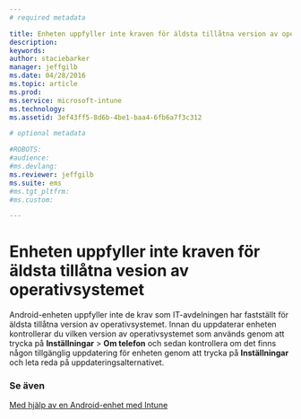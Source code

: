 ```yaml
---
# required metadata

title: Enheten uppfyller inte kraven för äldsta tillåtna version av operativsystemet | Microsoft Intune
description:
keywords:
author: staciebarker
manager: jeffgilb
ms.date: 04/28/2016
ms.topic: article
ms.prod:
ms.service: microsoft-intune
ms.technology:
ms.assetid: 3ef43ff5-8d6b-4be1-baa4-6fb6a7f3c312

# optional metadata

#ROBOTS:
#audience:
#ms.devlang:
ms.reviewer: jeffgilb
ms.suite: ems
#ms.tgt_pltfrm:
#ms.custom:

---
```



# Enheten uppfyller inte kraven för äldsta tillåtna vesion av operativsystemet

Android-enheten uppfyller inte de krav som IT-avdelningen har fastställt för äldsta tillåtna version av operativsystemet. Innan du uppdaterar enheten kontrollerar du vilken version av operativsystemet som används genom att trycka på **Inställningar** &gt; **Om telefon** och sedan kontrollera om det finns någon tillgänglig uppdatering för enheten genom att trycka på **Inställningar** och leta reda på uppdateringsalternativet.


### Se även
[Med hjälp av en Android-enhet med Intune](using-your-android-device-with-intune.md)

<!--HONumber=May16_HO2-->


